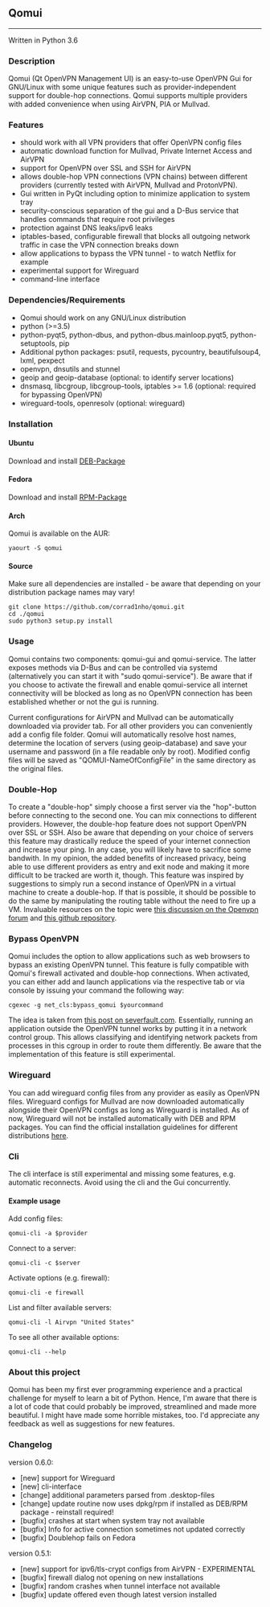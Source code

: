 ## Qomui
--------------------
Written in Python 3.6

### Description
Qomui (Qt OpenVPN Management UI) is an easy-to-use OpenVPN Gui for GNU/Linux with some unique features such as provider-independent support for double-hop connections. Qomui supports multiple providers with added convenience when using AirVPN, PIA or Mullvad. 

### Features
- should work with all VPN providers that offer OpenVPN config files
- automatic download function for Mullvad, Private Internet Access and AirVPN 
- support for OpenVPN over SSL and SSH for AirVPN
- allows double-hop VPN connections (VPN chains) between different providers (currently tested with AirVPN, Mullvad and ProtonVPN). 
- Gui written in PyQt including option to minimize application to system tray 
- security-conscious separation of the gui and a D-Bus service that handles commands that require root privileges
- protection against DNS leaks/ipv6 leaks
- iptables-based, configurable firewall that blocks all outgoing network traffic in case the VPN connection breaks down
- allow applications to bypass the VPN tunnel - to watch Netflix for example
- experimental support for Wireguard
- command-line interface

### Dependencies/Requirements
- Qomui should work on any GNU/Linux distribution 
- python (>=3.5)
- python-pyqt5, python-dbus, and python-dbus.mainloop.pyqt5, python-setuptools, pip 
- Additional python packages: psutil, requests, pycountry, beautifulsoup4, lxml, pexpect
- openvpn, dnsutils and stunnel
- geoip and geoip-database (optional: to identify server locations)
- dnsmasq, libcgroup, libcgroup-tools, iptables >= 1.6 (optional: required for bypassing OpenVPN)
- wireguard-tools, openresolv (optional: wireguard)

### Installation

#### Ubuntu

Download and install [DEB-Package](https://github.com/corrad1nho/qomui/releases/download/v0.6.0/qomui-0.6.0-amd64.deb)

#### Fedora

Download and install [RPM-Package](https://github.com/corrad1nho/qomui/releases/download/v0.6.0/qomui-0.6.0-1.x86_64.rpm)

#### Arch

Qomui is available on the AUR:

```
yaourt -S qomui
```

#### Source

Make sure all dependencies are installed - be aware that depending on your distribution package names may vary!

```
git clone https://github.com/corrad1nho/qomui.git
cd ./qomui
sudo python3 setup.py install
```


### Usage
Qomui contains two components: qomui-gui and qomui-service. The latter exposes methods via D-Bus and can be controlled via systemd (alternatively you can start it with "sudo qomui-service"). Be aware that if you choose to activate the firewall and enable qomui-service all internet connectivity will be blocked as long as no OpenVPN connection has been established whether or not the gui is running. 

Current configurations for AirVPN and Mullvad can be automatically downloaded via provider tab. For all other providers you can conveniently add a config file folder. Qomui will automatically resolve host names, determine the location of servers (using geoip-database) and save your username and password (in a file readable only by root). Modified config files will be saved as "QOMUI-NameOfConfigFile" in the same directory as the original files. 

### Double-Hop
To create a "double-hop" simply choose a first server via the "hop"-button before connecting to the second one. You can mix connections to different providers. However, the double-hop feature does not support OpenVPN over SSL or SSH. Also be aware that depending on your choice of servers this feature may drastically reduce the speed of your internet connection and increase your ping. In any case, you will likely have to sacrifice some bandwith. In my opinion, the added benefits of increased privacy, being able to use different providers as entry and exit node and making it more difficult to be tracked are worth it, though. This feature was inspired by suggestions to simply run a second instance of OpenVPN in a virtual machine to create a double-hop. If that is possible, it should be possible to do the same by manipulating the routing table without the need to fire up a VM. Invaluable resources on the topic were [this discussion on the Openvpn forum](https://forums.openvpn.net/viewtopic.php?f=15&t=7483) and [this github repository](https://github.com/TomAshley303/VPN-Chain). 

### Bypass OpenVPN
Qomui includes the option to allow applications such as web browsers to bypass an existing OpenVPN tunnel. This feature is fully compatible with Qomui's firewall activated and double-hop connections. When activated, you can either add and launch applications via the respective tab or via console by issuing your command the following way:

```
cgexec -g net_cls:bypass_qomui $yourcommand
```
The idea is taken from [this post on severfault.com](https://serverfault.com/questions/669430/how-to-bypass-openvpn-per-application/761780#761780). Essentially, running an application outside the OpenVPN tunnel works by putting it in a network control group. This allows classifying and identifying network packets from processes in this cgroup in order to route them differently. Be aware that the implementation of this feature is still experimental. 

### Wireguard
You can add wireguard config files from any provider as easily as OpenVPN files. Wireguard configs for Mullvad are now downloaded automatically alongside their OpenVPN configs as long as Wireguard is installed. As of now, Wireguard will not be installed automatically with DEB and RPM packages. You can find the official installation guidelines for different distributions [here](https://www.wireguard.com/install/).

### Cli
The cli interface is still experimental and missing some features, e.g. automatic reconnects. Avoid using the cli and the Gui concurrently. 

#### Example usage

Add config files:
```
qomui-cli -a $provider
```
Connect to a server:
```
qomui-cli -c $server
```
Activate options (e.g. firewall):
```
qomui-cli -e firewall
```
List and filter available servers:
```
qomui-cli -l Airvpn "United States"
```
To see all other available options:
```
qomui-cli --help
```

### About this project
Qomui has been my first ever programming experience and a practical challenge for myself to learn a bit of Python. Hence, I'm aware that there is a lot of code that could probably be improved, streamlined and made more beautiful. I might have made some horrible mistakes, too. I'd appreciate any feedback as well as suggestions for new features.

### Changelog
version 0.6.0:
- [new] support for Wireguard
- [new] cli-interface
- [change] additional parameters parsed from .desktop-files
- [change] update routine now uses dpkg/rpm if installed as DEB/RPM package - reinstall required!
- [bugfix] crashes at start when system tray not available
- [bugfix] Info for active connection sometimes not updated correctly 
- [bugfix] Doublehop fails on Fedora 

version 0.5.1:
- [new] support for ipv6/tls-crypt configs from AirVPN - EXPERIMENTAL
- [bugfix] firewall dialog not opening on new installations
- [bugfix] random crashes when tunnel interface not available
- [bugfix] update offered even though latest version installed


